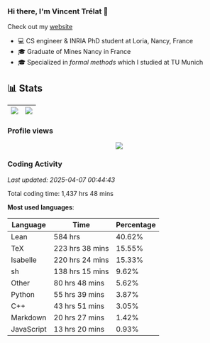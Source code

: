 ### Hi there, I'm Vincent Trélat 👋

Check out my [website](https://vtrelat.github.io)

-   💻 CS engineer & INRIA PhD student at Loria, Nancy, France
-   🎓 Graduate of Mines Nancy in France
-   🎓 Specialized in _formal methods_ which I studied at TU Munich

## 📊 **Stats**

| <img align="center" src="https://readme-stats.clckblog.space/api?username=VTrelat&show_icons=true&include_all_commits=true&theme=tokyonight&hide_border=true" /> | <img align="center" src="https://readme-stats.clckblog.space/api/top-langs/?username=VTrelat&layout=compact&theme=tokyonight&hide_border=true" /> |
| ---------------------------------------------------------------------------------------------------------------------------------------------------------------- | ------------------------------------------------------------------------------------------------------------------------------------------------- |

### Profile views

<p align="center">
 <img src="https://profile-counter.glitch.me/VTrelat/count.svg" />
</p>

<!--automations-->
### Coding Activity
_Last updated: 2025-04-07 00:44:43_

Total coding time: 1,437 hrs 48 mins

**Most used languages**:

| Language | Time | Percentage |
| ------------- | ------------- | ------------- |
| Lean | 584 hrs | 40.62% |
| TeX | 223 hrs 38 mins | 15.55% |
| Isabelle | 220 hrs 24 mins | 15.33% |
| sh | 138 hrs 15 mins | 9.62% |
| Other | 80 hrs 48 mins | 5.62% |
| Python | 55 hrs 39 mins | 3.87% |
| C++ | 43 hrs 51 mins | 3.05% |
| Markdown | 20 hrs 27 mins | 1.42% |
| JavaScript | 13 hrs 20 mins | 0.93% |

